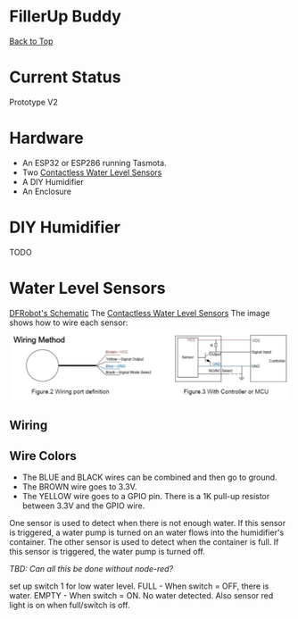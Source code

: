 # FillerUp Buddy
[Back to Top](../README.md)

# Current Status
Prototype V2
# Hardware
- An ESP32 or ESP286 running Tasmota. 
- Two [Contactless Water Level Sensors](https://amzn.to/3FcRsNK)
- A DIY Humidifier
- An Enclosure
# DIY Humidifier
TODO
# Water Level Sensors
[DFRobot's Schematic](https://github.com/solarslurpi/GrowBuddy/blob/main/docs/SEN0204%20%20Liquid%20Level%20Sensor-XKC-Y25-T12V.pdf)
The [Contactless Water Level Sensors](https://amzn.to/3FcRsNK)
The image shows how to wire each sensor:
![water level sensor](../images/FillerUp_Buddy_schematic.jpg)
## Wiring 

## Wire Colors
- The BLUE and BLACK wires can be combined and then go to ground.
- The BROWN wire goes to 3.3V.
- The YELLOW wire goes to a GPIO pin.  There is a 1K pull-up resistor between 3.3V and the GPIO wire.

One sensor is used to detect when there is not enough water.  If this sensor is triggered, a water pump is turned on an water flows into the humidifier's container.  The other sensor is used to detect when the container is full.  If this sensor is triggered, the water pump is turned off.

_TBD: Can all this be done without node-red?_

set up switch 1 for low water level.  FULL  - When switch = OFF, there is water.  EMPTY - When switch = ON.  No water detected.  Also sensor red light is on when full/switch is off.